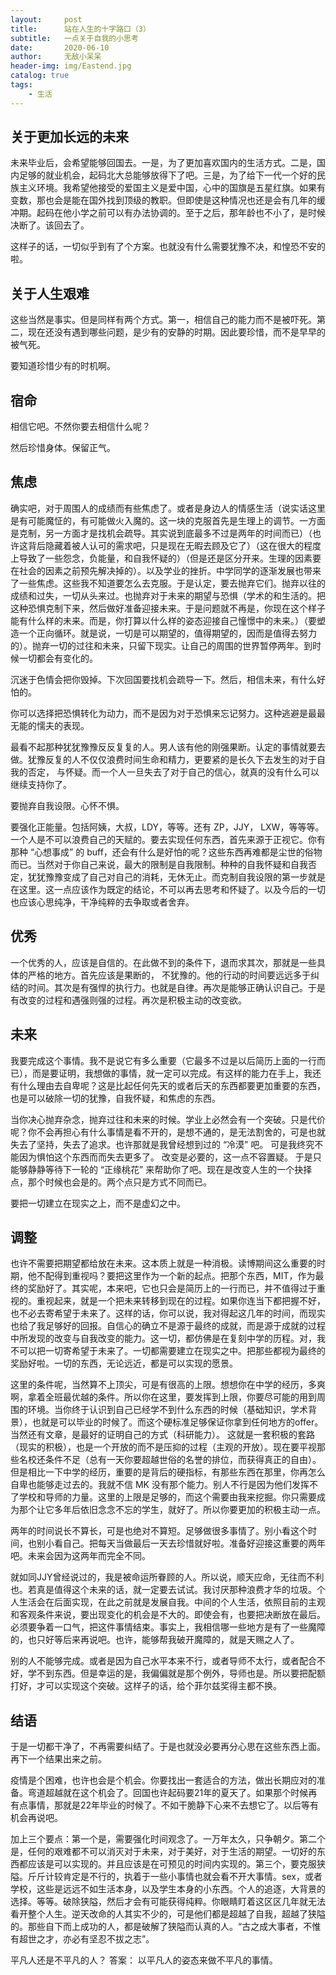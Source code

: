 ```yaml
---
layout:     post
title:      站在人生的十字路口（3）
subtitle:   一点关于自我的小思考
date:       2020-06-10
author:     无敌小呆呆
header-img: img/Eastend.jpg
catalog: true
tags:
    - 生活
---
```


## 关于更加长远的未来

未来毕业后，会希望能够回国去。一是，为了更加喜欢国内的生活方式。二是，国内足够的就业机会，起码北大总能够放得下了吧。三是，为了给下一代一个好的民族主义环境。我希望他接受的爱国主义是爱中国，心中的国旗是五星红旗。如果有变数，那也会是能在国外找到顶级的教职。但即使是这种情况也还是会有几年的缓冲期。起码在他小学之前可以有办法协调的。至于之后，那年龄也不小了，是时候决断了。该回去了。

这样子的话，一切似乎到有了个方案。也就没有什么需要犹豫不决，和惶恐不安的啦。

## 关于人生艰难

这些当然是事实。但是同样有两个方式。第一，相信自己的能力而不是被吓死。第二，现在还没有遇到哪些问题，是少有的安静的时期。因此要珍惜，而不是早早的被气死。

要知道珍惜少有的时机啊。

## 宿命

相信它吧。不然你要去相信什么呢？

然后珍惜身体。保留正气。

## 焦虑

确实吧，对于周围人的成绩而有些焦虑了。或者是身边人的情感生活（说实话这里是有可能魔怔的，有可能做火入魔的。这一块的克服首先是生理上的调节。一方面是克制，另一方面才是找机会疏导。其实说到底最多不过是两年的时间而已）（也许这背后隐藏着被人认可的需求吧，只是现在无暇去顾及它了）（这在很大的程度上导致了一些怨念，负能量，和自我怀疑的）（但是还是区分开来。生理的因素要在社会的因素之前预先解决掉的）。以及学业的挫折。中学同学的逐渐发展也带来了一些焦虑。这些我不知道要怎么去克服。于是认定，要去抛弃它们。抛弃以往的成绩和过失，一切从头来过。也抛弃对于未来的期望与恐惧（学术的和生活的。把这种恐惧克制下来，然后做好准备迎接未来。于是问题就不再是，你现在这个样子能有什么样的未来。而是，你打算以什么样的姿态迎接自己憧憬中的未来。）（要塑造一个正向循环。就是说，一切是可以期望的，值得期望的，因而是值得去努力的）。抛弃一切的过往和未来，只留下现实。让自己的周围的世界暂停两年。到时候一切都会有变化的。

沉迷于色情会把你毁掉。下次回国要找机会疏导一下。然后，相信未来，有什么好怕的。

你可以选择把恐惧转化为动力，而不是因为对于恐惧来忘记努力。这种逃避是最最无能的懦夫的表现。

最看不起那种犹犹豫豫反反复复的人。男人该有他的刚强果断。认定的事情就要去做。犹豫反复的人不仅仅浪费时间生命和精力，更要紧的是长久下去发生的对于自我的否定， 与怀疑。而一个人一旦失去了对于自己的信心，就真的没有什么可以继续支持你了。

要抛弃自我设限。心怀不惧。

要强化正能量。包括阿姨，大叔，LDY，等等。还有 ZP，JJY， LXW，等等等。一个人是不可以浪费自己的天赋的。要去实现任何东西，首先来源于正视它。你有那种 “心想事成” 的 buff，还会有什么是好怕的呢？这些东西再难都是尘世的俗物而已。当然对于你自己来说，最大的限制是自我限制。种种的自我怀疑和自我否定，犹犹豫豫变成了自己对自己的消耗，无休无止。而克制自我设限的第一步就是在这里。这一点应该作为既定的结论，不可以再去思考和怀疑了。以及今后的一切也应该心思纯净，干净纯粹的去争取或者舍弃。

## 优秀

一个优秀的人，应该是自信的。在此做不到的条件下，退而求其次，那就是一些具体的严格的地方。首先应该是果断的， 不犹豫的。他的行动的时间要远远多于纠结的时间。其次是有强悍的执行力。也就是自律。再次是能够正确认识自己。于是有改变的过程和遇强则强的过程。再次是积极主动的改变欲。

## 未来

我要完成这个事情。我不是说它有多么重要（它最多不过是以后简历上面的一行而已），而是要证明，我想做的事情，就一定可以完成。有这样的能力在手上，我还有什么理由去自卑呢？这是比起任何先天的或者后天的东西都要更加重要的东西，也是可以破除一切的犹豫，自我怀疑，和焦虑的东西。

当你决心抛弃杂念，抛弃过往和未来的时候。学业上必然会有一个突破。只是代价呢？你不会再担心有什么事情是看不开的，是想不通的，是无法割舍的，可是也就失去了坚持，失去了追求。也许那就是我曾经想到过的 “冷漠” 吧。 可是我终究不能因为惧怕这个东西而而失去更多了。 改变是必要的，这一点不容置疑。 于是只能够静静等待下一轮的 “正缘桃花” 来帮助你了吧。现在是改变人生的一个抉择点，那个时候也会是的。两个点只是方式不同而已。

要把一切建立在现实之上，而不是虚幻之中。

## 调整

也许不需要把期望都给放在未来。这本质上就是一种消极。读博期间这么重要的时期，他不配得到重视吗？要把这里作为一个新的起点。把那个东西，MIT，作为最终的奖励好了。其实呢，本来吧，它也只会是简历上的一行而已，并不值得过于重视的。重视起来，就是一个把未来转移到现在的过程。如果你连当下都把握不好，也不必去寄希望于未来了。这样的话，你可以说，我对得起这几年的时间，而现实也给了我足够好的回报。自信心的确立不是源于最终的成就，而是源于成就的过程中所发现的改变与自我改变的能力。这一切，都仿佛是在复刻中学的历程。对，我不可以把一切寄希望于未来了。一切都需要建立在现实之中。把那些都视为最终的奖励好啦。一切的东西，无论远近，都是可以实现的愿景。

这里的条件呢，当然算不上顶尖，可是有很高的上限。想想你在中学的经历，多爽啊，拿着全班最优越的条件。所以你在这里，要发挥到上限，你要尽可能的用到周围的环境。当你终于认识到自己已经学不到什么东西的时候（基础知识，学术背景），也就是可以毕业的时候了。而这个硬标准足够保证你拿到任何地方的offer。当然还有文章，是最好的证明自己的方式（科研能力）。 这就是一套积极的套路（现实的积极），也是一个开放的而不是压抑的过程（主观的开放）。现在要平视那些名校还条件不足（总有一天你要超越世俗的名誉的排位，而获得真正的自由）。但是相比一下中学的经历，重要的是背后的硬指标，有那些东西在那里，你再怎么自卑也能够走过去的。我就不信 MK 没有那个能力。别人不行是因为他们发挥不了学校和导师的力量。这里的上限是足够的，而这个需要由我来挖掘。你只需要成为那个让它多年后依旧念念不忘的学生，就好了。所以你要更加的积极主动一点。

两年的时间说长不算长，可是也绝对不算短。足够做很多事情了。别小看这个时间，也别小看自己。把每天当做最后一天去珍惜就好啦。准备好迎接这重要的两年吧。未来会因为这两年而完全不同。

就如同JJY曾经说过的，我是被命运所眷顾的人。所以说，顺天应命，无往而不利也。若真是值得这个未来的话，就一定要去试试。我讨厌那种浪费才华的垃圾。个人生活会在后面实现，在此之前就是发展自我。中间的个人生活，依照目前的主观和客观条件来说，要出现变化的机会是不大的。即使会有，也要把决断放在最后。必须要争着一口气，把这件事情结束。事实上，我相信哪一些地方是有了一些魔障的，也只好等后来再说吧。也许，能够帮我破开魔障的，就是天赐之人了。

别的人不能够完成。或者是因为自己水平本来不行，或者导师不太行，或者配合不好，学不到东西。但是幸运的是，我偏偏就是那个例外，导师也是。所以要把配额打好，才可以实现这个突破。这样子的话，给个菲尔兹奖得主都不换。

## 结语

于是一切都干净了，不再需要纠结了。于是也就没必要再分心思在这些东西上面。再下一个结果出来之前。

疫情是个困难，也许也会是个机会。你要找出一套适合的方法，做出长期应对的准备。弯道超越就在这个机会了。回国也许起码要21年的夏天了。如果那个时候再有点事情，那就是22年毕业的时候了。不如干脆静下心来不去想它了。以后等有机会再说吧。

加上三个要点：第一个是，需要强化时间观念了。一万年太久，只争朝夕。第二个是，任何的艰难都不可以消灭对于未来，对于美好，对于生活的期望。一切好的东西都应该是可以实现的。并且应该是在可预见的时间内实现的。第三个，要克服狭隘。斤斤计较肯定是不行的，执着于一些小事情也就会看不开大事情。sex，或者学校，这些是远远不如生活本身，以及学生本身的小东西。个人的追逐，大背景的选择。等等。破除狭隘，然后才会有可能获得纯粹。你眼睛盯着这区区几年就无法看开整个人生。逆天改命的人其实不少的，可是他们都是超越了自我，超越了狭隘的。那些自下而上成功的人，都是破解了狭隘而认真的人。“古之成大事者，不惟有超世之才，亦必有坚忍不拔之志”。

平凡人还是不平凡的人？ 答案： 以平凡人的姿态来做不平凡的事情。

